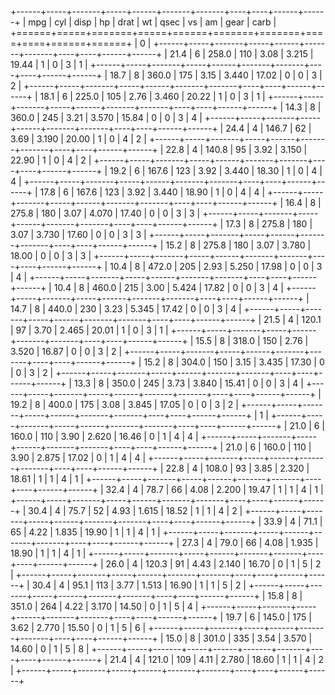 
+------+-----+-------+-----+------+-------+-------+----+----+------+------+
| mpg  | cyl | disp  | hp  | drat | wt    | qsec  | vs | am | gear | carb |
+======+=====+=======+=====+======+=======+=======+====+====+======+======+
| 0                                                                       |
+------+-----+-------+-----+------+-------+-------+----+----+------+------+
| 21.4 | 6   | 258.0 | 110 | 3.08 | 3.215 | 19.44 | 1  | 0  | 3    | 1    |
+------+-----+-------+-----+------+-------+-------+----+----+------+------+
| 18.7 | 8   | 360.0 | 175 | 3.15 | 3.440 | 17.02 | 0  | 0  | 3    | 2    |
+------+-----+-------+-----+------+-------+-------+----+----+------+------+
| 18.1 | 6   | 225.0 | 105 | 2.76 | 3.460 | 20.22 | 1  | 0  | 3    | 1    |
+------+-----+-------+-----+------+-------+-------+----+----+------+------+
| 14.3 | 8   | 360.0 | 245 | 3.21 | 3.570 | 15.84 | 0  | 0  | 3    | 4    |
+------+-----+-------+-----+------+-------+-------+----+----+------+------+
| 24.4 | 4   | 146.7 | 62  | 3.69 | 3.190 | 20.00 | 1  | 0  | 4    | 2    |
+------+-----+-------+-----+------+-------+-------+----+----+------+------+
| 22.8 | 4   | 140.8 | 95  | 3.92 | 3.150 | 22.90 | 1  | 0  | 4    | 2    |
+------+-----+-------+-----+------+-------+-------+----+----+------+------+
| 19.2 | 6   | 167.6 | 123 | 3.92 | 3.440 | 18.30 | 1  | 0  | 4    | 4    |
+------+-----+-------+-----+------+-------+-------+----+----+------+------+
| 17.8 | 6   | 167.6 | 123 | 3.92 | 3.440 | 18.90 | 1  | 0  | 4    | 4    |
+------+-----+-------+-----+------+-------+-------+----+----+------+------+
| 16.4 | 8   | 275.8 | 180 | 3.07 | 4.070 | 17.40 | 0  | 0  | 3    | 3    |
+------+-----+-------+-----+------+-------+-------+----+----+------+------+
| 17.3 | 8   | 275.8 | 180 | 3.07 | 3.730 | 17.60 | 0  | 0  | 3    | 3    |
+------+-----+-------+-----+------+-------+-------+----+----+------+------+
| 15.2 | 8   | 275.8 | 180 | 3.07 | 3.780 | 18.00 | 0  | 0  | 3    | 3    |
+------+-----+-------+-----+------+-------+-------+----+----+------+------+
| 10.4 | 8   | 472.0 | 205 | 2.93 | 5.250 | 17.98 | 0  | 0  | 3    | 4    |
+------+-----+-------+-----+------+-------+-------+----+----+------+------+
| 10.4 | 8   | 460.0 | 215 | 3.00 | 5.424 | 17.82 | 0  | 0  | 3    | 4    |
+------+-----+-------+-----+------+-------+-------+----+----+------+------+
| 14.7 | 8   | 440.0 | 230 | 3.23 | 5.345 | 17.42 | 0  | 0  | 3    | 4    |
+------+-----+-------+-----+------+-------+-------+----+----+------+------+
| 21.5 | 4   | 120.1 | 97  | 3.70 | 2.465 | 20.01 | 1  | 0  | 3    | 1    |
+------+-----+-------+-----+------+-------+-------+----+----+------+------+
| 15.5 | 8   | 318.0 | 150 | 2.76 | 3.520 | 16.87 | 0  | 0  | 3    | 2    |
+------+-----+-------+-----+------+-------+-------+----+----+------+------+
| 15.2 | 8   | 304.0 | 150 | 3.15 | 3.435 | 17.30 | 0  | 0  | 3    | 2    |
+------+-----+-------+-----+------+-------+-------+----+----+------+------+
| 13.3 | 8   | 350.0 | 245 | 3.73 | 3.840 | 15.41 | 0  | 0  | 3    | 4    |
+------+-----+-------+-----+------+-------+-------+----+----+------+------+
| 19.2 | 8   | 400.0 | 175 | 3.08 | 3.845 | 17.05 | 0  | 0  | 3    | 2    |
+------+-----+-------+-----+------+-------+-------+----+----+------+------+
| 1                                                                       |
+------+-----+-------+-----+------+-------+-------+----+----+------+------+
| 21.0 | 6   | 160.0 | 110 | 3.90 | 2.620 | 16.46 | 0  | 1  | 4    | 4    |
+------+-----+-------+-----+------+-------+-------+----+----+------+------+
| 21.0 | 6   | 160.0 | 110 | 3.90 | 2.875 | 17.02 | 0  | 1  | 4    | 4    |
+------+-----+-------+-----+------+-------+-------+----+----+------+------+
| 22.8 | 4   | 108.0 | 93  | 3.85 | 2.320 | 18.61 | 1  | 1  | 4    | 1    |
+------+-----+-------+-----+------+-------+-------+----+----+------+------+
| 32.4 | 4   | 78.7  | 66  | 4.08 | 2.200 | 19.47 | 1  | 1  | 4    | 1    |
+------+-----+-------+-----+------+-------+-------+----+----+------+------+
| 30.4 | 4   | 75.7  | 52  | 4.93 | 1.615 | 18.52 | 1  | 1  | 4    | 2    |
+------+-----+-------+-----+------+-------+-------+----+----+------+------+
| 33.9 | 4   | 71.1  | 65  | 4.22 | 1.835 | 19.90 | 1  | 1  | 4    | 1    |
+------+-----+-------+-----+------+-------+-------+----+----+------+------+
| 27.3 | 4   | 79.0  | 66  | 4.08 | 1.935 | 18.90 | 1  | 1  | 4    | 1    |
+------+-----+-------+-----+------+-------+-------+----+----+------+------+
| 26.0 | 4   | 120.3 | 91  | 4.43 | 2.140 | 16.70 | 0  | 1  | 5    | 2    |
+------+-----+-------+-----+------+-------+-------+----+----+------+------+
| 30.4 | 4   | 95.1  | 113 | 3.77 | 1.513 | 16.90 | 1  | 1  | 5    | 2    |
+------+-----+-------+-----+------+-------+-------+----+----+------+------+
| 15.8 | 8   | 351.0 | 264 | 4.22 | 3.170 | 14.50 | 0  | 1  | 5    | 4    |
+------+-----+-------+-----+------+-------+-------+----+----+------+------+
| 19.7 | 6   | 145.0 | 175 | 3.62 | 2.770 | 15.50 | 0  | 1  | 5    | 6    |
+------+-----+-------+-----+------+-------+-------+----+----+------+------+
| 15.0 | 8   | 301.0 | 335 | 3.54 | 3.570 | 14.60 | 0  | 1  | 5    | 8    |
+------+-----+-------+-----+------+-------+-------+----+----+------+------+
| 21.4 | 4   | 121.0 | 109 | 4.11 | 2.780 | 18.60 | 1  | 1  | 4    | 2    |
+------+-----+-------+-----+------+-------+-------+----+----+------+------+ 
